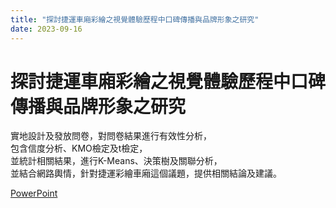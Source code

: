 ```yaml
---
title: "探討捷運車廂彩繪之視覺體驗歷程中口碑傳播與品牌形象之研究"
date: 2023-09-16
---
```


# 探討捷運車廂彩繪之視覺體驗歷程中口碑傳播與品牌形象之研究

實地設計及發放問卷，對問卷結果進行有效性分析，  
包含信度分析、KMO檢定及t檢定，  
並統計相關結果，進行K-Means、決策樹及關聯分析，  
並結合網路輿情，針對捷運彩繪車廂這個議題，提供相關結論及建議。

[PowerPoint](https://drive.google.com/file/d/1kF1lpbUtzHGqr70DUdWPZvParkBbIPI2/view?usp=drive_link)  
